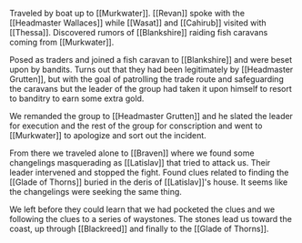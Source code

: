 Traveled by boat up to [[Murkwater]]. [[Revan]] spoke with the [[Headmaster Wallaces]] while [[Wasat]] and [[Cahirub]] visited with [[Thessa]]. Discovered rumors of [[Blankshire]] raiding fish caravans coming from [[Murkwater]].

Posed as traders and joined a fish caravan to [[Blankshire]] and were beset upon by bandits. Turns out that they had been legitimately by [[Headmaster Grutten]], but with the goal of patrolling the trade route and safeguarding the caravans but the leader of the group had taken it upon himself to resort to banditry to earn some extra gold.

We remanded the group to [[Headmaster Grutten]] and he slated the leader for execution and the rest of the group for conscription and went to [[Murkwater]] to apologize and sort out the incident.

From there we traveled alone to [[Braven]] where we found some changelings masquerading as [[Latislav]] that tried to attack us. Their leader intervened and stopped the fight. Found clues related to finding the [[Glade of Thorns]] buried in the deris of [[Latislav]]'s house. It seems like the changelings were seeking the same thing.

We left before they could learn that we had pocketed the clues and we following the clues to a series of waystones. The stones lead us toward the coast, up through [[Blackreed]] and finally to the [[Glade of Thorns]].